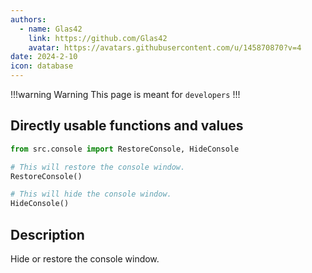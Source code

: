 ```yaml
---
authors: 
  - name: Glas42
    link: https://github.com/Glas42
    avatar: https://avatars.githubusercontent.com/u/145870870?v=4
date: 2024-2-10
icon: database
---
```


!!!warning Warning
This page is meant for `developers`
!!!

## Directly usable functions and values
```python
from src.console import RestoreConsole, HideConsole

# This will restore the console window.
RestoreConsole()

# This will hide the console window.
HideConsole()
```

## Description
Hide or restore the console window.